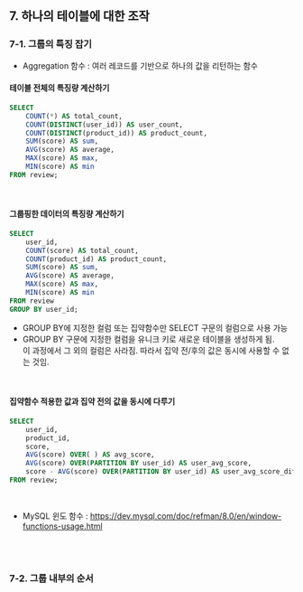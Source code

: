 ## 7. 하나의 테이블에 대한 조작


### 7-1. 그룹의 특징 잡기

* Aggregation 함수 : 여러 레코드를 기반으로 하나의 값을 리턴하는 함수

#### 테이블 전체의 특징량 계산하기
```sql
SELECT
    COUNT(*) AS total_count,
    COUNT(DISTINCT(user_id)) AS user_count,
    COUNT(DISTINCT(product_id)) AS product_count,
    SUM(score) AS sum,
    AVG(score) AS average,
    MAX(score) AS max,
    MIN(score) AS min
FROM review;
```
<br>

#### 그룹핑한 데이터의 특징량 계산하기
```sql
SELECT
	user_id,
    COUNT(score) AS total_count,
    COUNT(product_id) AS product_count,
    SUM(score) AS sum,
    AVG(score) AS average,
    MAX(score) AS max,
    MIN(score) AS min
FROM review
GROUP BY user_id;
```

* GROUP BY에 지정한 컬럼 또는 집약함수만 SELECT 구문의 컬럼으로 사용 가능
* GROUP BY 구문에 지정한 컬럼을 유니크 키로 새로운 테이블을 생성하게 됨.    
이 과정에서 그 외의 컬럼은 사라짐. 따라서 집약 전/후의 값은 동시에 사용할 수 없는 것임.

<br>

#### 집약함수 적용한 값과 집약 전의 값을 동시에 다루기
```sql
SELECT
    user_id,
    product_id,
    score,
    AVG(score) OVER( ) AS avg_score,
    AVG(score) OVER(PARTITION BY user_id) AS user_avg_score,
    score - AVG(score) OVER(PARTITION BY user_id) AS user_avg_score_diff
FROM review;
```
<br>

* MySQL 윈도 함수 : https://dev.mysql.com/doc/refman/8.0/en/window-functions-usage.html

<br>
<br>

### 7-2. 그룹 내부의 순서
